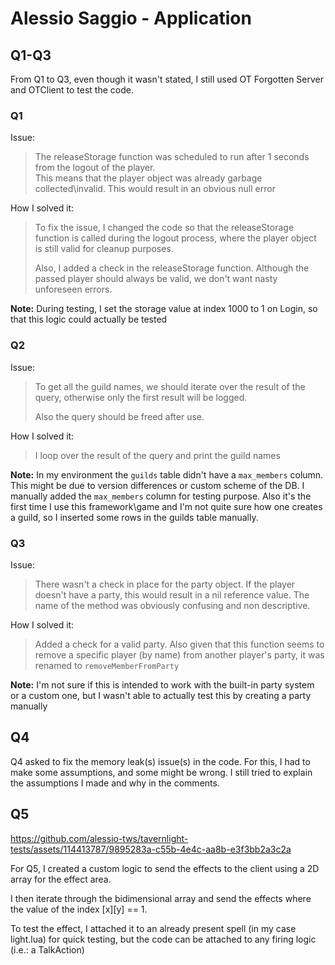 # Alessio Saggio - Application

## Q1-Q3

From Q1 to Q3, even though it wasn't stated, I still used OT Forgotten Server and OTClient to test the code.

### Q1

Issue:
> The releaseStorage function was scheduled to run after 1 seconds from the logout of the player.  
> This means that the player object was already garbage collected\invalid. This would result in an obvious null error

How I solved it:
> To fix the issue, I changed the code so that the releaseStorage function is called during the logout process, where the player object is still valid for cleanup purposes. 
> 
> Also, I added a check in the releaseStorage function. Although the passed player should always be valid, we don't want nasty unforeseen errors.

**Note:** During testing,  I set the storage value at index 1000 to 1 on Login, so that this logic could actually be tested

### Q2

Issue:
> To get all the guild names, we should iterate over the result of the query, otherwise only the first result will be logged.
> 
>  Also the query should be freed after use.

How I solved it:
> I loop over the result of the query and print the guild names

**Note:** In my environment the `guilds` table didn't have a `max_members` column. This might be due to version differences or custom scheme of the DB. I manually added the `max_members` column for testing purpose. Also it's the first time I use this framework\game and I'm not quite sure how one creates a guild, so I inserted some rows in the guilds table manually.

### Q3

Issue:
> There wasn't a check in place for the party object. If the player doesn't have a party, this would result in a nil reference value. The name of the method was obviously confusing and non descriptive.

How I solved it:
> Added a check for a valid party. Also given that this function seems to remove a specific player (by name) from another player's party, it was renamed to `removeMemberFromParty`

**Note:** I'm not sure if this is intended to work with the built-in party system or a custom one, but I wasn't able to actually test this by creating a party manually

## Q4

Q4 asked to fix the memory leak(s) issue(s) in the code.
For this, I had to make some assumptions, and some might be wrong. I still tried to explain the assumptions I made and why in the comments.

## Q5

https://github.com/alessio-tws/tavernlight-tests/assets/114413787/9895283a-c55b-4e4c-aa8b-e3f3bb2a3c2a

For Q5, I created a custom logic to send the effects to the client using a 2D array for the effect area.

I then iterate through the bidimensional array and send the effects where the value of the index [x][y] == 1.

To test the effect, I attached it to an already present spell (in my case light.lua) for quick testing, but the code can be attached to any firing logic (i.e.: a TalkAction)
